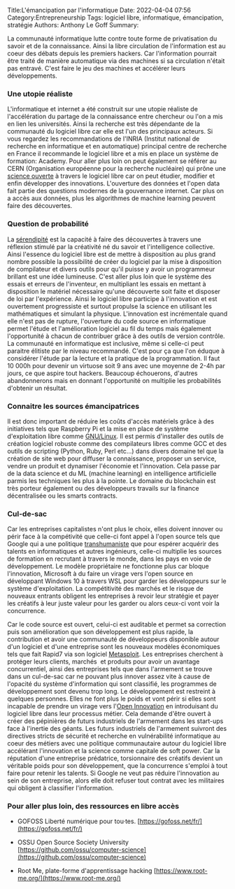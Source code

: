 Title:L'émancipation par l'informatique
Date: 2022-04-04 07:56
Category:Entrepreneurship
Tags: logiciel libre, informatique, émancipation, stratégie
Authors: Anthony Le Goff
Summary:


﻿La communauté informatique lutte contre toute forme de privatisation du savoir et de la connaissance. Ainsi la libre circulation de l'information est au coeur des débats depuis les premiers hackers. Car l'information pourrait être traité de manière automatique via des machines si sa circulation n'était pas entravé. C'est faire le jeu des machines et accélérer leurs développements.  

### Une utopie réaliste  

L'informatique et internet a été construit sur une utopie réaliste de l'accélération du partage de la connaissance entre chercheur ou l'on a mis en lien les universités. Ainsi la recherche est très dépendante de la communauté du logiciel libre car elle est l'un des principaux acteurs. Si vous regardez les recommandations de l'INRIA (Institut national de recherche en informatique et en automatique) principal centre de recherche en France il recommande le logiciel libre et a mis en place un système de formation: Academy. Pour aller plus loin on peut également se référer au CERN (Organisation européenne pour la recherche nucléaire) qui prône une [science ouverte](https://home.cern/fr/science/open-source-open-science) à travers le logiciel libre car on peut étudier, modifier et enfin développer des innovations. L'ouverture des données et l'open data fait partie des questions modernes de la gouvernance internet. Car plus on a accès aux données, plus les algorithmes de machine learning peuvent faire des découvertes.  

### Question de probabilité  

La [sérendipité](https://fr.wikipedia.org/wiki/S%C3%A9rendipit%C3%A9) est la capacité à faire des découvertes à travers une réflexion stimulé par la créativité né du savoir et l'intelligence collective. Ainsi l'essence du logiciel libre est de mettre à disposition au plus grand nombre possible la possibilité de créer du logiciel par la mise à disposition de compilateur et divers outils pour qu'il puisse y avoir un programmeur brillant est une idée lumineuse. C'est aller plus loin que le système des essais et erreurs de l'inventeur, en multipliant les essais en mettant à disposition le matériel nécessaire qu'une découverte soit faite et disposer de loi par l'expérience. Ainsi le logiciel libre participe à l'innovation et est ouvertement progressiste et surtout propulse la science en utilisant les mathématiques et simulant la physique. L'innovation est incrémentale quand elle n'est pas de rupture, l'ouverture du code source en informatique permet l'étude et l'amélioration logiciel au fil du temps mais également l'opportunité à chacun de contribuer grâce à des outils de version contrôle. La communauté en informatique est inclusive, même si celle-ci peut paraitre élitiste par le niveau recommandé. C'est pour ça que l'on éduque à considérer l'étude par la lecture et la pratique de la programmation. Il faut 10 000h pour devenir un virtuose soit 9 ans avec une moyenne de 2-4h par jours, ce que aspire tout hackers. Beaucoup échouerons, d'autres abandonnerons mais en donnant l'opportunité on multiplie les probabilités d'obtenir un résultat.  

### Connaitre les sources émancipatrices  

Il est donc important de réduire les coûts d'accès matériels grâce à des initiatives tels que Raspberry Pi et la mise en place de système d'exploitation libre comme [GNU/Linux](https://www.getgnulinux.org/fr/linux/). Il est permis d'installer des outils de création logiciel robuste comme des compilateurs libres comme GCC et des outils de scripting (Python, Ruby, Perl etc...) dans divers domaine tel que la création de site web pour diffuser la connaissance, proposer un service, vendre un produit et dynamiser l'économie et l'innovation. Cela passe par de la data science et du ML (machine learning) en intelligence artificielle parmis les techniques les plus à la pointe. Le domaine du blockchain est très porteur également ou des développeurs travails sur la finance décentralisée ou les smarts contracts.  

### Cul-de-sac

Car les entreprises capitalistes n'ont plus le choix, elles doivent innover ou périr face à la compétivité que celle-ci font appel à l'open source tels que Google qui a une politique [transhumaniste](https://fr.wikipedia.org/wiki/Transhumanisme) que pour espérer acquérir des talents en informatiques et autres ingénieurs, celle-ci multiplie les sources de formation en recrutant à travers le monde, dans les pays en voie de développement. Le modèle propriétaire ne fonctionne plus car bloque l'innovation, Microsoft à du faire un virage vers l'open source en développant Windows 10 à travers WSL pour garder les développeurs sur le système d'exploitation. La compétitivité des marchés et le risque de nouveaux entrants obligent les entreprises à revoir leur stratégie et payer les créatifs à leur juste valeur pour les garder ou alors ceux-ci vont voir la concurrence.  

Car le code source est ouvert, celui-ci est auditable et permet sa correction puis son amélioration que son développement est plus rapide, la contribution et avoir une communauté de développeurs disponible autour d'un logiciel et d'une entreprise sont les nouveaux modèles économiques tels que fait Rapid7 via son logiciel [Metasploit](https://fr.wikipedia.org/wiki/Metasploit). Les entreprises cherchent à protéger leurs clients, marchés  et produits pour avoir un avantage concurrentiel, ainsi des entreprises tels que dans l'armement se trouve dans un cul-de-sac car ne pouvant plus innover assez vite à cause de l'opacité du système d'information qui sont classifié, les programmes de développement sont devenu trop long. Le développement est restreint à quelques personnes. Elles ne font plus le poids et vont périr si elles sont incapable de prendre un virage vers l'[Open Innovation](https://fr.wikipedia.org/wiki/Innovation_ouverte) en introduisant du logiciel libre dans leur processus métier. Cela demande d'être ouvert à créer des pépinières de futurs industriels de l'armement dans les start-ups face à l'inertie des géants. Les futurs industriels de l'armement suivront des directives stricts de sécurité et recherche en vulnérabilité informatique au coeur des métiers avec une politique communautaire autour du logiciel libre accélérant l'innovation et la science comme capitale de soft power. Car la réputation d'une entreprise prédatrice, torsionnaire des créatifs devient un véritable poids pour son développement, que la concurrence s'emploi à tout faire pour retenir les talents. Si Google ne veut pas réduire l'innovation au sein de son entreprise, alors elle doit refuser tout contrat avec les militaires qui obligent à classifier l'information.

### Pour aller plus loin, des ressources en libre accès  

*   GOFOSS Liberté numérique pour tou·tes. [https://gofoss.net/fr/](https://gofoss.net/fr/)  
    
*   OSSU Open Source Society University [https://github.com/ossu/computer-science](https://github.com/ossu/computer-science)  
    
*   Root Me, plate-forme d'apprentissage hacking [https://www.root-me.org/](https://www.root-me.org/)
